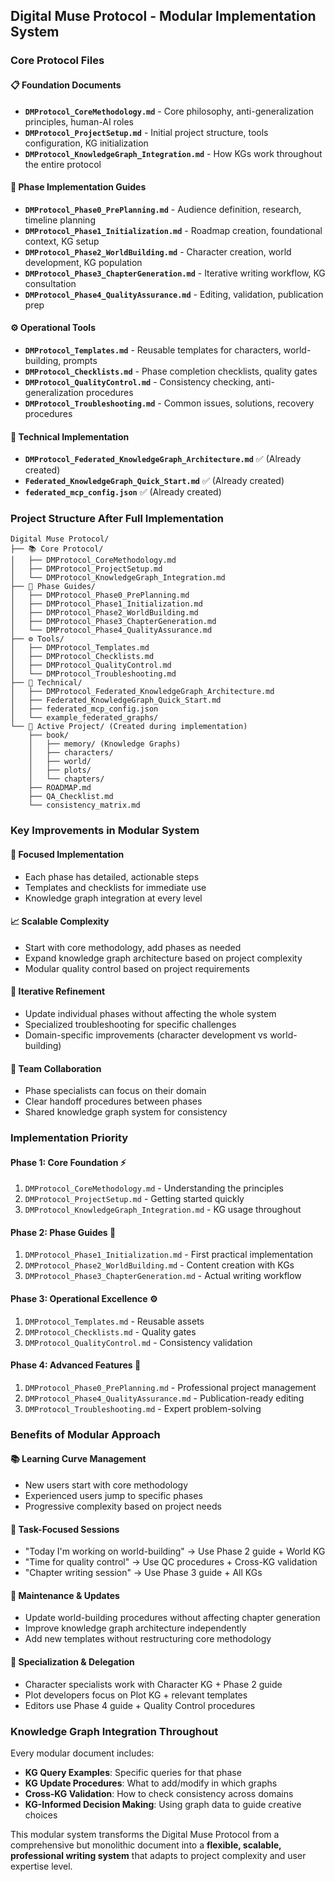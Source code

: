 ## **Digital Muse Protocol - Modular Implementation System**

### **Core Protocol Files**

#### **📋 Foundation Documents**
- **`DMProtocol_CoreMethodology.md`** - Core philosophy, anti-generalization principles, human-AI roles
- **`DMProtocol_ProjectSetup.md`** - Initial project structure, tools configuration, KG initialization
- **`DMProtocol_KnowledgeGraph_Integration.md`** - How KGs work throughout the entire protocol

#### **🎯 Phase Implementation Guides**
- **`DMProtocol_Phase0_PrePlanning.md`** - Audience definition, research, timeline planning
- **`DMProtocol_Phase1_Initialization.md`** - Roadmap creation, foundational context, KG setup
- **`DMProtocol_Phase2_WorldBuilding.md`** - Character creation, world development, KG population
- **`DMProtocol_Phase3_ChapterGeneration.md`** - Iterative writing workflow, KG consultation
- **`DMProtocol_Phase4_QualityAssurance.md`** - Editing, validation, publication prep

#### **⚙️ Operational Tools**
- **`DMProtocol_Templates.md`** - Reusable templates for characters, world-building, prompts
- **`DMProtocol_Checklists.md`** - Phase completion checklists, quality gates
- **`DMProtocol_QualityControl.md`** - Consistency checking, anti-generalization procedures
- **`DMProtocol_Troubleshooting.md`** - Common issues, solutions, recovery procedures

#### **🔧 Technical Implementation**
- **`DMProtocol_Federated_KnowledgeGraph_Architecture.md`** ✅ (Already created)
- **`Federated_KnowledgeGraph_Quick_Start.md`** ✅ (Already created)
- **`federated_mcp_config.json`** ✅ (Already created)

### **Project Structure After Full Implementation**

```
Digital Muse Protocol/
├── 📚 Core Protocol/
│   ├── DMProtocol_CoreMethodology.md
│   ├── DMProtocol_ProjectSetup.md  
│   └── DMProtocol_KnowledgeGraph_Integration.md
├── 🎯 Phase Guides/
│   ├── DMProtocol_Phase0_PrePlanning.md
│   ├── DMProtocol_Phase1_Initialization.md
│   ├── DMProtocol_Phase2_WorldBuilding.md
│   ├── DMProtocol_Phase3_ChapterGeneration.md
│   └── DMProtocol_Phase4_QualityAssurance.md
├── ⚙️ Tools/
│   ├── DMProtocol_Templates.md
│   ├── DMProtocol_Checklists.md
│   ├── DMProtocol_QualityControl.md
│   └── DMProtocol_Troubleshooting.md
├── 🔧 Technical/
│   ├── DMProtocol_Federated_KnowledgeGraph_Architecture.md
│   ├── Federated_KnowledgeGraph_Quick_Start.md
│   ├── federated_mcp_config.json
│   └── example_federated_graphs/
└── 📖 Active Project/ (Created during implementation)
    ├── book/
    │   ├── memory/ (Knowledge Graphs)
    │   ├── characters/
    │   ├── world/
    │   ├── plots/
    │   └── chapters/
    ├── ROADMAP.md
    ├── QA_Checklist.md
    └── consistency_matrix.md
```

### **Key Improvements in Modular System**

#### **🎯 Focused Implementation**
- Each phase has detailed, actionable steps
- Templates and checklists for immediate use
- Knowledge graph integration at every level

#### **📈 Scalable Complexity**
- Start with core methodology, add phases as needed
- Expand knowledge graph architecture based on project complexity
- Modular quality control based on project requirements

#### **🔄 Iterative Refinement**
- Update individual phases without affecting the whole system
- Specialized troubleshooting for specific challenges
- Domain-specific improvements (character development vs world-building)

#### **👥 Team Collaboration**
- Phase specialists can focus on their domain
- Clear handoff procedures between phases
- Shared knowledge graph system for consistency

### **Implementation Priority**

#### **Phase 1: Core Foundation** ⚡
1. `DMProtocol_CoreMethodology.md` - Understanding the principles
2. `DMProtocol_ProjectSetup.md` - Getting started quickly
3. `DMProtocol_KnowledgeGraph_Integration.md` - KG usage throughout

#### **Phase 2: Phase Guides** 🎯
1. `DMProtocol_Phase1_Initialization.md` - First practical implementation
2. `DMProtocol_Phase2_WorldBuilding.md` - Content creation with KGs
3. `DMProtocol_Phase3_ChapterGeneration.md` - Actual writing workflow

#### **Phase 3: Operational Excellence** ⚙️
1. `DMProtocol_Templates.md` - Reusable assets
2. `DMProtocol_Checklists.md` - Quality gates
3. `DMProtocol_QualityControl.md` - Consistency validation

#### **Phase 4: Advanced Features** 🚀
1. `DMProtocol_Phase0_PrePlanning.md` - Professional project management
2. `DMProtocol_Phase4_QualityAssurance.md` - Publication-ready editing
3. `DMProtocol_Troubleshooting.md` - Expert problem-solving

### **Benefits of Modular Approach**

#### **📚 Learning Curve Management**
- New users start with core methodology
- Experienced users jump to specific phases
- Progressive complexity based on project needs

#### **🎯 Task-Focused Sessions**
- "Today I'm working on world-building" → Use Phase 2 guide + World KG
- "Time for quality control" → Use QC procedures + Cross-KG validation
- "Chapter writing session" → Use Phase 3 guide + All KGs

#### **🔧 Maintenance & Updates**
- Update world-building procedures without affecting chapter generation
- Improve knowledge graph architecture independently
- Add new templates without restructuring core methodology

#### **👥 Specialization & Delegation**
- Character specialists work with Character KG + Phase 2 guide
- Plot developers focus on Plot KG + relevant templates
- Editors use Phase 4 guide + Quality Control procedures

### **Knowledge Graph Integration Throughout**

Every modular document includes:
- **KG Query Examples**: Specific queries for that phase
- **KG Update Procedures**: What to add/modify in which graphs
- **Cross-KG Validation**: How to check consistency across domains
- **KG-Informed Decision Making**: Using graph data to guide creative choices

This modular system transforms the Digital Muse Protocol from a comprehensive but monolithic document into a **flexible, scalable, professional writing system** that adapts to project complexity and user expertise level.